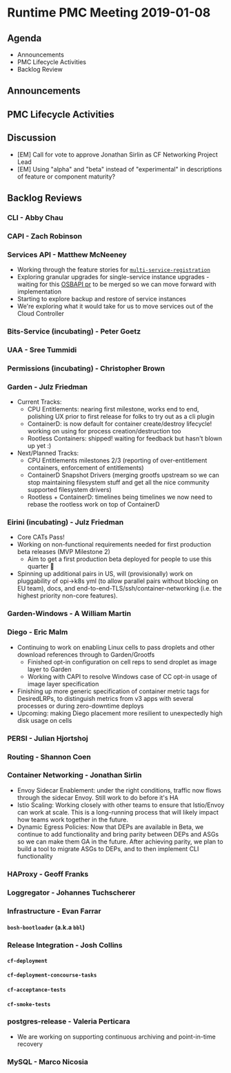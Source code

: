 # Runtime PMC Meeting 2019-01-08

## Agenda

* Announcements
* PMC Lifecycle Activities
* Backlog Review


## Announcements


## PMC Lifecycle Activities


## Discussion

- [EM] Call for vote to approve Jonathan Sirlin as CF Networking Project Lead
- [EM] Using "alpha" and "beta" instead of "experimental" in descriptions of feature or component maturity?

## Backlog Reviews

### CLI - Abby Chau


### CAPI - Zach Robinson


### Services API - Matthew McNeeney

* Working through the feature stories for [`multi-service-registration`](https://docs.google.com/document/d/1_OBnFCsL3ru43PEXocsCc3EuGaM0YLHjr0iAoXnakt4)
* Exploring granular upgrades for single-service instance upgrades - waiting for this [OSBAPI pr](https://github.com/openservicebrokerapi/servicebroker/pull/628) to be merged so we can move forward with implementation 
* Starting to explore backup and restore of service instances
* We're exploring what it would take for us to move services out of the Cloud Controller


### Bits-Service (incubating) - Peter Goetz


### UAA - Sree Tummidi


### Permissions (incubating) - Christopher Brown


### Garden - Julz Friedman

- Current Tracks: 
  - CPU Entitlements: nearing first milestone, works end to end, polishing UX prior to first release for folks to try out as a cli plugin
  - ContainerD: is now default for container create/destroy lifecycle! working on using for process creation/destruction too
  - Rootless Containers: shipped! waiting for feedback but hasn't blown up yet :)
- Next/Planned Tracks:
  - CPU Entitlements milestones 2/3 (reporting of over-entitlement containers, enforcement of entitlements)
  - ContainerD Snapshot Drivers (merging grootfs upstream so we can stop maintaining filesystem stuff and get all the nice community supported filesystem drivers)
  - Rootless + ContainerD: timelines being timelines we now need to rebase the rootless work on top of ContainerD

### Eirini (incubating) - Julz Friedman

- Core CATs Pass!
- Working on non-functional requirements needed for first production beta releases (MVP Milestone 2)
  - Aim to get a first production beta deployed for people to use this quarter 🤞
- Spinning up additional pairs in US, will (provisionally) work on pluggability of opi->k8s yml (to allow parallel pairs without blocking on EU team), docs, and end-to-end-TLS/ssh/container-networking (i.e. the highest priority non-core features).


### Garden-Windows - A William Martin


### Diego - Eric Malm

- Continuing to work on enabling Linux cells to pass droplets and other download references through to Garden/Grootfs
  - Finished opt-in configuration on cell reps to send droplet as image layer to Garden
  - Working with CAPI to resolve Windows case of CC opt-in usage of image layer specification
- Finishing up more generic specification of container metric tags for DesiredLRPs, to distinguish metrics from v3 apps with several processes or during zero-downtime deploys
- Upcoming: making Diego placement more resilient to unexpectedly high disk usage on cells


### PERSI - Julian Hjortshoj


### Routing - Shannon Coen


### Container Networking - Jonathan Sirlin

- Envoy Sidecar Enablement: under the right conditions, traffic now flows through the sidecar Envoy. Still work to do before it's HA
- Istio Scaling: Working closely with other teams to ensure that Istio/Envoy can work at scale. This is a long-running process that will likely impact how teams work together in the future. 
- Dynamic Egress Policies: Now that DEPs are available in Beta, we continue to add functionality and bring parity between DEPs and ASGs so we can make them GA in the future. After achieving parity, we plan to build a tool to migrate ASGs to DEPs, and to then implement CLI functionality


### HAProxy - Geoff Franks


### Loggregator - Johannes Tuchscherer


### Infrastructure - Evan Farrar

#### `bosh-bootloader` (a.k.a `bbl`)


### Release Integration - Josh Collins

#### `cf-deployment`


#### `cf-deployment-concourse-tasks`


#### `cf-acceptance-tests`


#### `cf-smoke-tests`


### postgres-release - Valeria Perticara

- We are working on supporting continuous archiving and point-in-time recovery

### MySQL - Marco Nicosia
